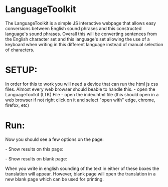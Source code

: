 # LanguageToolkit
The LanguageToolkit is a simple JS interactive webpage that allows easy conversions between English sound phrases and this constructed language's sound phrases. Overall this will be converting sentences from the English character set and this language's set allowing the use of a keyboard when writing in this different language instead of manual selection of characters.

<h1> SETUP: </h1>
In order for this to work you will need a device that can run the html js css files. Almost every web browser should beable to handle this.
- open the LanguageToolkit (LTK) File
- open the index.html file (this should open in a web browser if not right click on it and select "open with" edge, chrome, firefox, etc)

<h1> Run:</h1>
<p> Now you should see a few options on the page: <p>
<p>- Show results on this page:</p>
<p>- Show results on blank page:</p>

When you write in english sounding of the text in either of these boxes the translation will appear. However, blank page will open the translation in a new blank page which can be used for printing.
